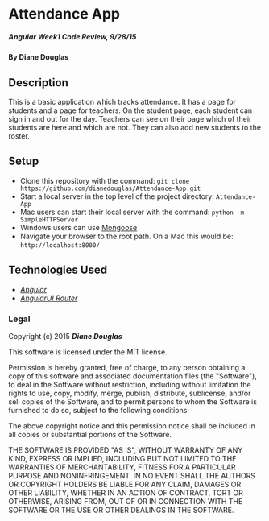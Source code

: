 # Attendance App

##### _Angular Week1 Code Review, 9/28/15_

#### By **Diane Douglas**

## Description

This is a basic application which tracks attendance. It has a page for students and a page for teachers. On the student page, each student can sign in and out for the day. Teachers can see on their page which of their students are here and which are not. They can also add new students to the roster.

## Setup

* Clone this repository with the command: `git clone https://github.com/dianedouglas/Attendance-App.git`
* Start a local server in the top level of the project directory: `Attendance-App`
* Mac users can start their local server with the command: `python -m SimpleHTTPServer`
* Windows users can use [Mongoose](http://cesanta.com/mongoose.shtml)
* Navigate your browser to the root path. On a Mac this would be: `http://localhost:8000/`

## Technologies Used

* _[Angular](https://angularjs.org/)_
* _[AngularUI Router](https://github.com/angular-ui/ui-router)_

### Legal

Copyright (c) 2015 **_Diane Douglas_**

This software is licensed under the MIT license.

Permission is hereby granted, free of charge, to any person obtaining a copy
of this software and associated documentation files (the "Software"), to deal
in the Software without restriction, including without limitation the rights
to use, copy, modify, merge, publish, distribute, sublicense, and/or sell
copies of the Software, and to permit persons to whom the Software is
furnished to do so, subject to the following conditions:

The above copyright notice and this permission notice shall be included in
all copies or substantial portions of the Software.

THE SOFTWARE IS PROVIDED "AS IS", WITHOUT WARRANTY OF ANY KIND, EXPRESS OR
IMPLIED, INCLUDING BUT NOT LIMITED TO THE WARRANTIES OF MERCHANTABILITY,
FITNESS FOR A PARTICULAR PURPOSE AND NONINFRINGEMENT. IN NO EVENT SHALL THE
AUTHORS OR COPYRIGHT HOLDERS BE LIABLE FOR ANY CLAIM, DAMAGES OR OTHER
LIABILITY, WHETHER IN AN ACTION OF CONTRACT, TORT OR OTHERWISE, ARISING FROM,
OUT OF OR IN CONNECTION WITH THE SOFTWARE OR THE USE OR OTHER DEALINGS IN
THE SOFTWARE.
